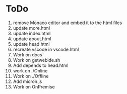 # ToDo

1. remove Monaco editor and embed it to the html files
2. update more.html
3. update index.html
4. update about.html
5. update head.html
6. recreate vscode in vscode.html
7. Work on docs
8. Work on getwebide.sh
9. Add depends to head.html
10. work on ./Online
11. Work on ./Offline
12. Add micron.js
13. Work on OnPremise
